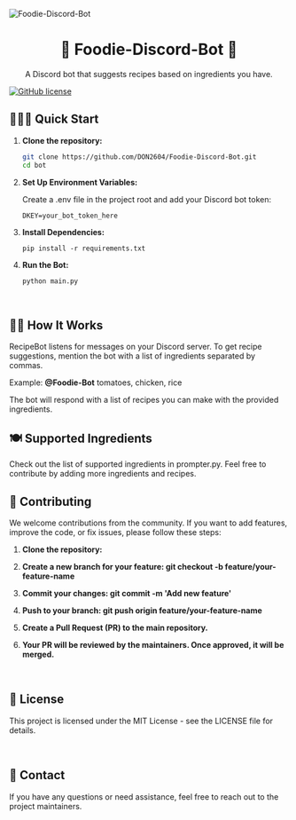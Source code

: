 ![Foodie-Discord-Bot](https://github.com/tonima26122004/Foodie-Discord-Bot/assets/113163028/04b3d7fd-d427-45f6-99ac-a6330359dab4)

<h1 align="center">🍔 Foodie-Discord-Bot 🤖</h1>
<p align="center">
  A Discord bot that suggests recipes based on ingredients you have.
</p>

<a href="https://github.com/TechSpectraDWN/Foodie-Discord-Bot/blob/master/LICENSE">![GitHub license](https://img.shields.io/badge/license-MIT-blue.svg)</a>

## 🚀🧑‍🚀 Quick Start

1. **Clone the repository:**

   ```bash
   git clone https://github.com/DON2604/Foodie-Discord-Bot.git
   cd bot

2. **Set Up Environment Variables:**

    Create a .env file in the project root and add your Discord bot token:
    ```
    DKEY=your_bot_token_here
    ```

3. **Install Dependencies:**
    ```
    pip install -r requirements.txt
    ```

4. **Run the Bot:**
    ```
    python main.py
    ```
<br>

## 👩‍🍳 How It Works

RecipeBot listens for messages on your Discord server. To get recipe suggestions, mention the bot with a list of ingredients separated by commas.

Example: **@Foodie-Bot** tomatoes, chicken, rice

The bot will respond with a list of recipes you can make with the provided ingredients. <br>

## 🍽️ Supported Ingredients
Check out the list of supported ingredients in prompter.py. Feel free to contribute by adding more ingredients and recipes. <br>

## 🤝 Contributing
We welcome contributions from the community. If you want to add features, improve the code, or fix issues, please follow these steps:

1. **Clone the repository:**

2. **Create a new branch for your feature: git checkout -b feature/your-feature-name**

3. **Commit your changes: git commit -m 'Add new feature'**

4. **Push to your branch: git push origin feature/your-feature-name**

5. **Create a Pull Request (PR) to the main repository.**

6. **Your PR will be reviewed by the maintainers. Once approved, it will be merged.**

<br>

## 📝 License
This project is licensed under the MIT License - see the LICENSE file for details.

<br>

## 📧 Contact
If you have any questions or need assistance, feel free to reach out to the project maintainers.
